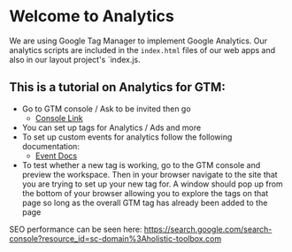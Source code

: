 # Welcome to Analytics

We are using Google Tag Manager to implement Google Analytics. Our analytics scripts are included in the `index.html` files of our web apps and also in our layout project's `index.js.

## This is a tutorial on Analytics for GTM:

- Go to GTM console / Ask to be invited then go
	- [Console Link](https://tagmanager.google.com/#/container/accounts/6000591786/containers/30658965/workspaces/3)
- You can set up tags for Analytics / Ads and more
- To set up custom events for analytics follow the following documentation:
	- [Event Docs](https://support.google.com/tagmanager/answer/6106716?hl=en&ref_topic=6333310)
- To test whether a new tag is working, go to the GTM console and preview the workspace. Then in your browser navigate to the site that you are trying to set up your new tag for. A window should pop up from the bottom of your browser allowing you to explore the tags on that page so long as the overall GTM tag has already been added to the page

SEO performance can be seen here: https://search.google.com/search-console?resource_id=sc-domain%3Aholistic-toolbox.com
